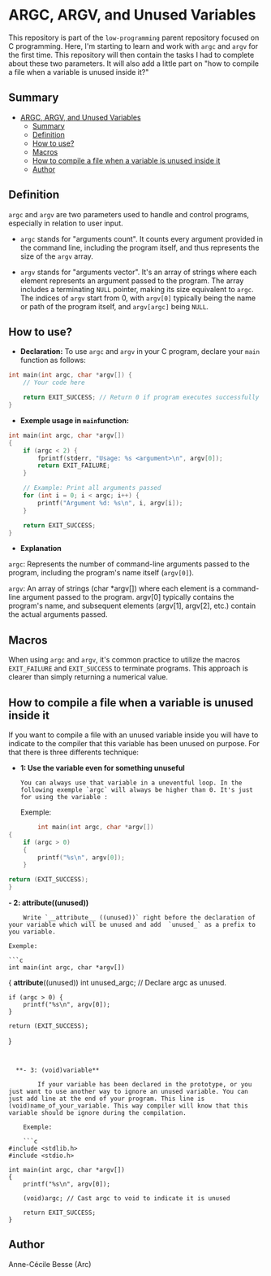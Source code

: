 # ARGC, ARGV, and Unused Variables

This repository is part of the `low-programming` parent repository focused on C programming. Here, I'm starting to learn and work with `argc` and `argv` for the first time. This repository will then contain the tasks I had to complete about these two parameters. It will also add a little part on "how to compile a file when a variable is unused inside it?"

## Summary

- [ARGC, ARGV, and Unused Variables](#argc-argv-and-unused-variables)
	- [Summary](#summary)
	- [Definition](#definition)
	- [How to use?](#how-to-use)
	- [Macros](#macros)
	- [How to compile a file when a variable is unused inside it](#how-to-compile-a-file-when-a-variable-is-unused-inside-it)
	- [Author](#author)

## Definition

`argc` and `argv` are two parameters used to handle and control programs, especially in relation to user input.

- `argc` stands for "arguments count". It counts every argument provided in the command line, including the program itself, and thus represents the size of the `argv` array.

- `argv` stands for "arguments vector". It's an array of strings where each element represents an argument passed to the program. The array includes a terminating `NULL` pointer, making its size equivalent to `argc`. The indices of `argv` start from 0, with `argv[0]` typically being the name or path of the program itself, and `argv[argc]` being `NULL`.

## How to use?

- **Declaration:**
To use `argc` and `argv` in your C program, declare your `main` function as follows:

```c
int main(int argc, char *argv[]) {
    // Your code here

    return EXIT_SUCCESS; // Return 0 if program executes successfully
}
```

- **Exemple usage in `main`function:**

```c
int main(int argc, char *argv[]) 
{
    if (argc < 2) {
        fprintf(stderr, "Usage: %s <argument>\n", argv[0]);
        return EXIT_FAILURE;
    }

    // Example: Print all arguments passed
    for (int i = 0; i < argc; i++) {
        printf("Argument %d: %s\n", i, argv[i]);
    }

    return EXIT_SUCCESS;
}
```

- **Explanation**

`argc`: Represents the number of command-line arguments passed to the program, including the program's name itself (`argv[0]`).

`argv`: An array of strings (char *argv[]) where each element is a command-line argument passed to the program. argv[0] typically contains the program's name, and subsequent elements (argv[1], argv[2], etc.) contain the actual arguments passed.

## Macros

When using `argc` and `argv`, it's common practice to utilize the macros `EXIT_FAILURE` and `EXIT_SUCCESS` to terminate programs. This approach is clearer than simply returning a numerical value.

## How to compile a file when a variable is unused inside it

If you want to compile a file with an unused variable inside you will have to indicate to the compiler that this variable has been unused on purpose. For that there is three differents technique:

  - **1: Use the variable even for something unuseful**
		
		You can always use that variable in a uneventful loop. In the following exemple `argc` will always be higher than 0. It's just for using the variable :

	Exemple:
	
```c
		int main(int argc, char *argv[])
{
	if (argc > 0)
	{
		printf("%s\n", argv[0]);
	}

return (EXIT_SUCCESS);
}
```

  **- 2: __attribute__((unused))**

		Write `__attribute__ ((unused))` right before the declaration of your variable which will be unused and add  `unused_` as a prefix to you variable.
		
	Exemple:

	```c
	int main(int argc, char *argv[])
{
    __attribute__((unused)) int unused_argc; // Declare argc as unused.

    if (argc > 0) {
        printf("%s\n", argv[0]);
    }

    return (EXIT_SUCCESS);
}
```


  **- 3: (void)variable**
		
		If your variable has been declared in the prototype, or you just want to use another way to ignore an unused variable. You can just add line at the end of your program. This line is (void)name_of_your_variable. This way compiler will know that this variable should be ignore during the compilation.
	
	Exemple:

	```c
#include <stdlib.h>
#include <stdio.h>

int main(int argc, char *argv[])
{ 
    printf("%s\n", argv[0]);

    (void)argc; // Cast argc to void to indicate it is unused

    return EXIT_SUCCESS;
}
```

## Author

Anne-Cécile Besse (Arc)
